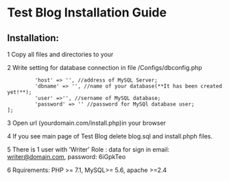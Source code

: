 **Test Blog Installation Guide**
==================================
Installation:
----------------------
1 Copy all files and directories to your 

2 Write setting for database connection in file /Configs/dbconfig.php
```return [
         'host' => '', //address of MySQL Server;
         'dbname' => '', //name of your database(**It has been created yet!**);
         'user' =>'', //sername of MySQL database;
         'password' => '' //password for MySQl database user;
];
```
3 Open url (yourdomain.com/install.php)in your browser

4 If you see main page of Test Blog delete blog.sql and install.phph files.

5 There is 1 user with 'Writer' Role : data for sign in email: writer@domain.com, password: 6iGpkTeo

6 Rquirements: PHP >= 7.1, MySQL>= 5.6, apache >=2.4
